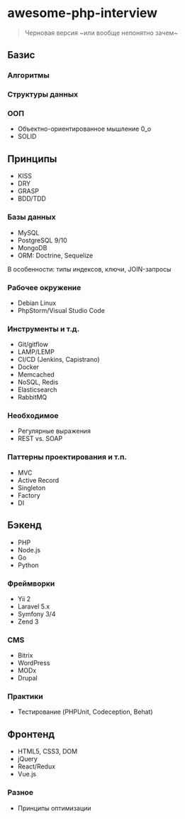 # awesome-php-interview

> Черновая версия ~или вообще непонятно зачем~

## Базис

### Алгоритмы

### Структуры данных

### ООП

- Объектно-ориентированное мышление 0_o
- SOLID

## Принципы

- KISS
- DRY
- GRASP
- BDD/TDD

### Базы данных

- MySQL
- PostgreSQL 9/10
- MongoDB
- ORM: Doctrine, Sequelize

В особенности: типы индексов, ключи, JOIN-запросы

### Рабочее окружение

- Debian Linux
- PhpStorm/Visual Studio Code

### Инструменты и т.д.

- Git/gitflow
- LAMP/LEMP
- CI/CD (Jenkins, Сapistrano)
- Docker
- Memcached
- NoSQL, Redis
- Elasticsearch
- RabbitMQ

### Необходимое

- Регулярные выражения
- REST vs. SOAP

### Паттерны проектирования и т.п.

- MVC
- Active Record
- Singleton
- Factory
- DI

## Бэкенд

- PHP
- Node.js
- Go
- Python

### Фреймворки

- Yii 2
- Laravel 5.x
- Symfony 3/4
- Zend 3

### CMS

- Bitrix
- WordPress
- MODx
- Drupal

### Практики

- Тестирование (PHPUnit, Codeception, Behat)

## Фронтенд

- HTML5, CSS3, DOM
- jQuery
- React/Redux
- Vue.js

### Разное

- Принципы оптимизации

